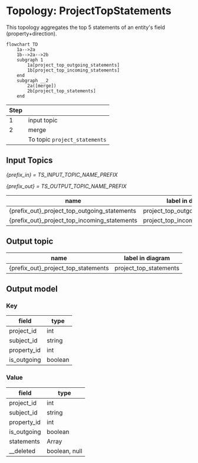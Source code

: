 # Topology: ProjectTopStatements

This topology aggregates the top 5 statements of an entity's field (property+direction).

```mermaid
flowchart TD
    1a-->2a
    1b-->2a-->2b
    subgraph 1
        1a[project_top_outgoing_statements]
        1b[project_top_incoming_statements]
    end
    subgraph __2
        2a([merge])
        2b[project_top_statements]
    end  

```

| Step |                               |
|------|-------------------------------|
| 1    | input topic                   |
| 2    | merge                         |
|      | To topic `project_statements` |

## Input Topics

_{prefix_in} = TS_INPUT_TOPIC_NAME_PREFIX_

_{prefix_out} = TS_OUTPUT_TOPIC_NAME_PREFIX_

| name                                         | label in diagram                | Type   |
|----------------------------------------------|---------------------------------|--------|
| {prefix_out}_project_top_outgoing_statements | project_top_outgoing_statements | KTable |
| {prefix_out}_project_top_incoming_statements | project_top_incoming_statements | KTable |

## Output topic

| name                                | label in diagram       |
|-------------------------------------|------------------------|
| {prefix_out}_project_top_statements | project_top_statements |

## Output model

### Key

| field       | type    |
|-------------|---------|
| project_id  | int     |
| subject_id  | string  |
| property_id | int     |
| is_outgoing | boolean |

### Value

| field       | type                         |
|-------------|------------------------------|
| project_id  | int                          |
| subject_id  | string                       |
| property_id | int                          |
| is_outgoing | boolean                      |
| statements  | Array<ProjectStatementValue> |
| __deleted   | boolean, null                |

